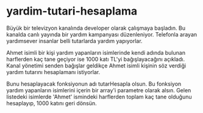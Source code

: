 # yardim-tutari-hesaplama
Büyük bir televizyon kanalında developer olarak çalışmaya başladın. Bu kanalda canlı yayında bir yardım kampanyası düzenleniyor. Telefonla arayan yardımsever insanlar belli tutarlarda yardım yapıyorlar.

Ahmet isimli bir kişi yardım yapanların isimlerinde kendi adında bulunan harflerden kaç tane geçiyor ise 1000 katı TL'yi bağışlayacağını açıkladı. Kanal yönetimi senden bağışlar geldikçe Ahmet isimli kişinin söz verdiği yardım tutarını hesaplamanı istiyorlar.

Bunu hesaplayacak fonksiyonun adı tutarHesapla olsun.
Bu fonksiyon yardım yapanların isimlerini içerin bir array'i parametre olarak alsın.
Gelen listedeki isimlerde 'Ahmet' ismindeki harflerden toplam kaç tane olduğunu hesaplayıp, 1000 katını geri dönsün.
